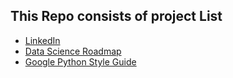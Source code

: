 ## This Repo consists of project List

* [LinkedIn](https://www.linkedin.com/in/shivendra-k-jha-080012181/)
* [Data Science Roadmap](https://www.saedsayad.com/data_mining_map.htm)
* [Google Python Style Guide](https://google.github.io/styleguide/pyguide.html)
